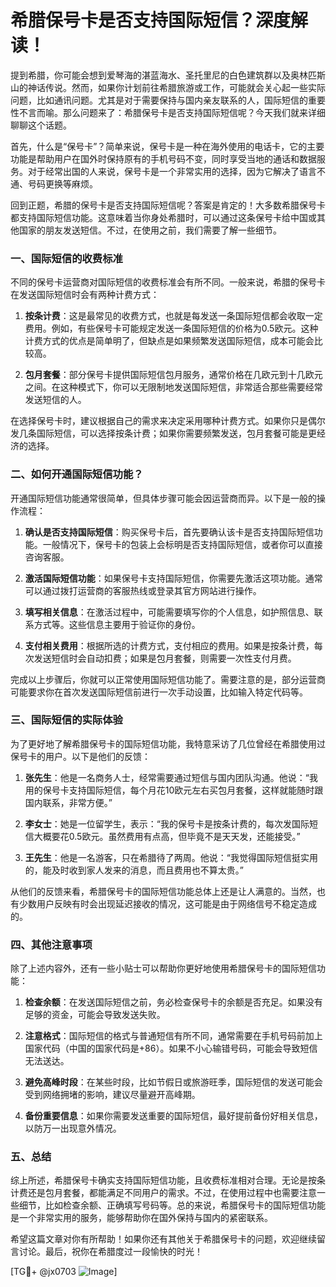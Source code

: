 # 希腊保号卡是否支持国际短信？深度解读！

提到希腊，你可能会想到爱琴海的湛蓝海水、圣托里尼的白色建筑群以及奥林匹斯山的神话传说。然而，如果你计划前往希腊旅游或工作，可能就会关心起一些实际问题，比如通讯问题。尤其是对于需要保持与国内亲友联系的人，国际短信的重要性不言而喻。那么问题来了：希腊保号卡是否支持国际短信呢？今天我们就来详细聊聊这个话题。

首先，什么是“保号卡”？简单来说，保号卡是一种在海外使用的电话卡，它的主要功能是帮助用户在国外时保持原有的手机号码不变，同时享受当地的通话和数据服务。对于经常出国的人来说，保号卡是一个非常实用的选择，因为它解决了语言不通、号码更换等麻烦。

回到正题，希腊的保号卡是否支持国际短信呢？答案是肯定的！大多数希腊保号卡都支持国际短信功能。这意味着当你身处希腊时，可以通过这条保号卡给中国或其他国家的朋友发送短信。不过，在使用之前，我们需要了解一些细节。

### 一、国际短信的收费标准

不同的保号卡运营商对国际短信的收费标准会有所不同。一般来说，希腊的保号卡在发送国际短信时会有两种计费方式：

1. **按条计费**：这是最常见的收费方式，也就是每发送一条国际短信都会收取一定费用。例如，有些保号卡可能规定发送一条国际短信的价格为0.5欧元。这种计费方式的优点是简单明了，但缺点是如果频繁发送国际短信，成本可能会比较高。

2. **包月套餐**：部分保号卡提供国际短信包月服务，通常价格在几欧元到十几欧元之间。在这种模式下，你可以无限制地发送国际短信，非常适合那些需要经常发送短信的人。

在选择保号卡时，建议根据自己的需求来决定采用哪种计费方式。如果你只是偶尔发几条国际短信，可以选择按条计费；如果你需要频繁发送，包月套餐可能是更经济的选择。

### 二、如何开通国际短信功能？

开通国际短信功能通常很简单，但具体步骤可能会因运营商而异。以下是一般的操作流程：

1. **确认是否支持国际短信**：购买保号卡后，首先要确认该卡是否支持国际短信功能。一般情况下，保号卡的包装上会标明是否支持国际短信，或者你可以直接咨询客服。

2. **激活国际短信功能**：如果保号卡支持国际短信，你需要先激活这项功能。通常可以通过拨打运营商的客服热线或登录其官方网站进行操作。

3. **填写相关信息**：在激活过程中，可能需要填写你的个人信息，如护照信息、联系方式等。这些信息主要用于验证你的身份。

4. **支付相关费用**：根据所选的计费方式，支付相应的费用。如果是按条计费，每次发送短信时会自动扣费；如果是包月套餐，则需要一次性支付月费。

完成以上步骤后，你就可以正常使用国际短信功能了。需要注意的是，部分运营商可能要求你在首次发送国际短信前进行一次手动设置，比如输入特定代码等。

### 三、国际短信的实际体验

为了更好地了解希腊保号卡的国际短信功能，我特意采访了几位曾经在希腊使用过保号卡的用户。以下是他们的反馈：

1. **张先生**：他是一名商务人士，经常需要通过短信与国内团队沟通。他说：“我用的保号卡支持国际短信，每个月花10欧元左右买包月套餐，这样就能随时跟国内联系，非常方便。”

2. **李女士**：她是一位留学生，表示：“我的保号卡是按条计费的，每次发国际短信大概要花0.5欧元。虽然费用有点高，但毕竟不是天天发，还能接受。”

3. **王先生**：他是一名游客，只在希腊待了两周。他说：“我觉得国际短信挺实用的，能及时收到家人发来的消息，而且费用也不算太贵。”

从他们的反馈来看，希腊保号卡的国际短信功能总体上还是让人满意的。当然，也有少数用户反映有时会出现延迟接收的情况，这可能是由于网络信号不稳定造成的。

### 四、其他注意事项

除了上述内容外，还有一些小贴士可以帮助你更好地使用希腊保号卡的国际短信功能：

1. **检查余额**：在发送国际短信之前，务必检查保号卡的余额是否充足。如果没有足够的资金，可能会导致发送失败。

2. **注意格式**：国际短信的格式与普通短信有所不同，通常需要在手机号码前加上国家代码（中国的国家代码是+86）。如果不小心输错号码，可能会导致短信无法送达。

3. **避免高峰时段**：在某些时段，比如节假日或旅游旺季，国际短信的发送可能会受到网络拥堵的影响，建议尽量避开高峰期。

4. **备份重要信息**：如果你需要发送重要的国际短信，最好提前备份好相关信息，以防万一出现意外情况。

### 五、总结

综上所述，希腊保号卡确实支持国际短信功能，且收费标准相对合理。无论是按条计费还是包月套餐，都能满足不同用户的需求。不过，在使用过程中也需要注意一些细节，比如检查余额、正确填写号码等。总的来说，希腊保号卡的国际短信功能是一个非常实用的服务，能够帮助你在国外保持与国内的紧密联系。

希望这篇文章对你有所帮助！如果你还有其他关于希腊保号卡的问题，欢迎继续留言讨论。最后，祝你在希腊度过一段愉快的时光！

[TG💪+ @jx0703 ![Image](https://github.com/user-attachments/assets/dbca1d08-cadb-493c-b0ec-ad6f7a83f270)]